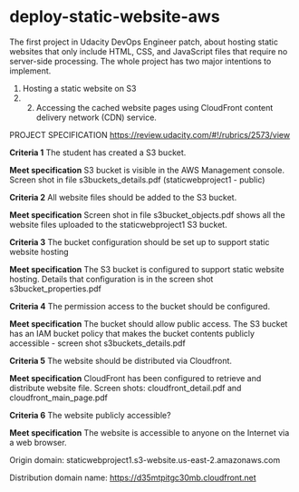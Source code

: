 # deploy-static-website-aws
The first project in Udacity DevOps Engineer patch, about hosting static
websites that only include HTML, CSS, and JavaScript files that require no
server-side processing. The whole project has two major intentions to implement. 
1. Hosting a static website on S3 
2. 2. Accessing the cached website pages using CloudFront content delivery network (CDN) service.

PROJECT SPECIFICATION
https://review.udacity.com/#!/rubrics/2573/view

**Criteria 1**
The student has created a S3 bucket.

**Meet specification**
S3 bucket is visible in the AWS Management console. 
Screen shot in file s3buckets_details.pdf (staticwebproject1 - public)

**Criteria 2**
All website files should be added to the S3 bucket.

**Meet specification**
Screen shot in file s3bucket_objects.pdf shows all the website files uploaded
to the staticwebproject1 S3 bucket.

**Criteria 3**
The bucket configuration should be set up to support static website hosting

**Meet specification**
The S3 bucket is configured to support static website hosting. Details that
configuration is in the screen shot s3bucket_properties.pdf

**Criteria 4**
The permission access to the bucket should be configured.

**Meet specification**
The bucket should allow public access. The S3 bucket has an IAM bucket policy
that makes the bucket contents publicly accessible - screen shot
s3buckets_details.pdf

**Criteria 5**
The website should be distributed via Cloudfront.

**Meet specification**
CloudFront has been configured to retrieve and distribute website file. 
Screen shots: cloudfront_detail.pdf and cloudfront_main_page.pdf

**Criteria 6**
The website publicly accessible?
	
**Meet specification**
The website is accessible to anyone on the Internet via a web browser.

Origin domain:
staticwebproject1.s3-website.us-east-2.amazonaws.com

Distribution domain name:
https://d35mtpitgc30mb.cloudfront.net
